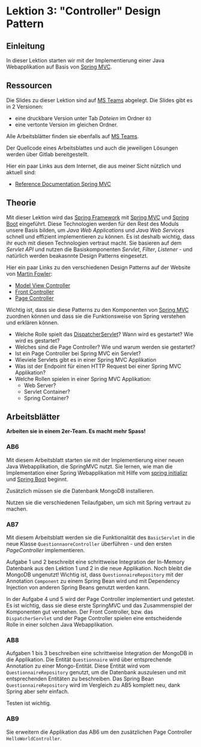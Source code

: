 # Lektion 3: "Controller" Design Pattern

## Einleitung
In dieser Lektion starten wir mit der Implementierung einer Java Webapplikation auf Basis von [Spring MVC](https://docs.spring.io/spring/docs/current/spring-framework-reference/web.html#mvc). 

## Ressourcen
Die Slides zu dieser Lektion sind auf [MS Teams](https://teams.microsoft.com/_#/school/files/Allgemein?threadId=19%3AGUtpEacwnFN-v0_PeG-fdUzDooai_4HhL8QwKr7hnRk1%40thread.tacv2&ctx=channel&context=03&rootfolder=%252Fteams%252Fwebfr_M365%252FFreigegebene%2520Dokumente%252FGeneral%252F03) abgelegt. Die Slides gibt es in 2 Versionen:

* eine druckbare Version unter Tab *Dateien* im Ordner `03`
* eine vertonte Version im gleichen Ordner.

Alle Arbeitsblätter finden sie ebenfalls auf [MS Teams](https://teams.microsoft.com/_#/school/files/Allgemein?threadId=19%3AGUtpEacwnFN-v0_PeG-fdUzDooai_4HhL8QwKr7hnRk1%40thread.tacv2&ctx=channel&context=03&rootfolder=%252Fteams%252Fwebfr_M365%252FFreigegebene%2520Dokumente%252FGeneral%252F03).

Der Quellcode eines Arbeitsblattes und auch die jeweiligen Lösungen werden über Gitlab bereitgestellt.

Hier ein paar Links aus dem Internet, die aus meiner Sicht nützlich und aktuell sind:
* [Reference Documentation Spring MVC](https://docs.spring.io/spring/docs/current/spring-framework-reference/web.html#mvc)

## Theorie
Mit dieser Lektion wird das [Spring Framework](https://spring.io/projects/spring-framework) mit [Spring MVC](https://docs.spring.io/spring/docs/current/spring-framework-reference/web.html#mvc) und [Spring Boot](https://spring.io/projects/spring-boot) eingeführt. Diese Technologien werden für den Rest des Moduls unsere Basis bilden, um _Java Web Applications_ und _Java Web Services_ schnell und effizient implementieren zu können. Es ist deshalb wichtig, dass ihr euch mit diesen Technologien vertraut macht. Sie basieren auf dem _Servlet API_ und nutzen die Basiskomponenten _Servlet_, _Filter_, _Listener_ - und natürlich werden beakasnnte Design Patterns eingesetzt.

Hier ein paar Links zu den verschiedenen Design Patterns auf der Website von [Martin Fowler](https://www.thoughtworks.com/de/profiles/martin-fowler):

* [Model View Controller](https://martinfowler.com/eaaCatalog/modelViewController.html)
* [Front Controller](https://martinfowler.com/eaaCatalog/frontController.html)
* [Page Controller](https://martinfowler.com/eaaCatalog/pageController.html)

Wichtig ist, dass sie diese Patterns zu den Komponenten von [Spring MVC](https://docs.spring.io/spring/docs/current/spring-framework-reference/web.html#mvc) zuordnen können und dass sie die Funktionsweise von Spring verstehen und erklären können.

* Welche Rolle spielt das [DispatcherServlet](https://docs.spring.io/spring/docs/current/spring-framework-reference/web.html#mvc-servlet)? Wann wird es gestartet? Wie wird es gestartet?
* Welches sind die Page Controller? Wie und warum werden sie gestartet?
* Ist ein Page Controller bei Spring MVC ein Servlet?
* Wieviele Servlets gibt es in einer Spring MVC Applikation
* Was ist der Endpoint für einen HTTP Request bei einer Spring MVC Applikation?
* Welche Rollen spielen in einer Spring MVC Applikation:
    * Web Server?
    * Servlet Container?
    * Spring Container?

## Arbeitsblätter
**Arbeiten sie in einem 2er-Team. Es macht mehr Spass!**

### AB6

Mit diesem Arbeitsblatt starten sie mit der Implementierung einer neuen Java Webapplikation, die SpringMVC nutzt. Sie lernen, wie man die Implementation einer Spring Webapplikation mit Hilfe vom [spring initializr](https://start.spring.io/) und [Spring Boot](https://spring.io/projects/spring-boot) beginnt.

Zusätzlich müssen sie die Datenbank MongoDB installieren.

Nutzen sie die verschiedenen Teilaufgaben, um sich mit Spring vertraut zu machen.

### AB7
Mit diesem Arbeitsblatt werden sie die Funktionalität des `BasicServlet` in die neue Klasse `QuestionnaoreController` überführen - und den ersten _PageController_ implementieren.

Aufgabe 1 und 2 beschreibt eine schrittweise Integration der In-Memory Datenbank aus den Lektion 1 und 2 in die neue Applikation. Noch bleibt die MongoDB ungenutzt! Wichtig ist, dass `QuestionnaireRepository` mit der Annotation `Component` zu einem Spring Bean wird und mit Dependency Injection von anderen Spring Beans genutzt werden kann.

In der Aufgabe 4 und 5 wird der Page Controller implementiert und getestet. Es ist wichtig, dass sie diese erste SpringMVC und das Zusammenspiel der Komponenten gut verstehen. Der Front Controller, bzw. das `DispatcherServlet` und der Page Controller spielen eine entscheidende Rolle in einer solchen Java Webapplikation.

### AB8
Aufgaben 1 bis 3 beschreiben eine schrittweise Integration der MongoDB in die Applikation. Die Entität `Questionnaire` wird über entsprechende Annotation zu einer Mongo-Entität. Diese Entität wird vom `QuestionnaireRepository` genutzt, um die Datenbank auszulesen und mit entsprechenden Entitäten zu beschreiben. Das Spring Bean `QuestionnaireRepository` wird im Vergleich zu AB5 komplett neu, dank Spring aber sehr einfach.

Testen ist wichtig.

### AB9
Sie erweitern die Applikation das AB6 um den zusätzlichen Page Controller `HelloWorldController`. 